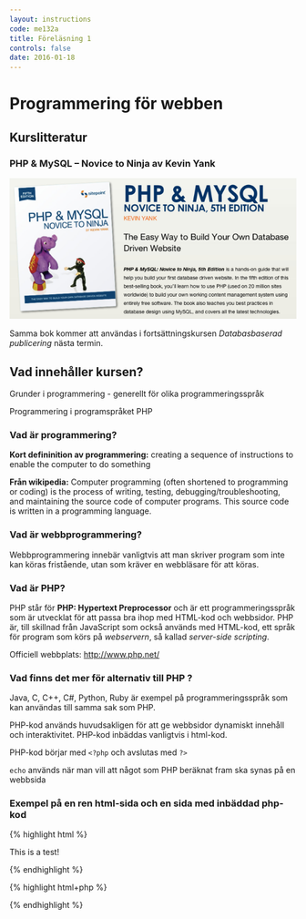 ```yaml
---
layout: instructions
code: me132a
title: Föreläsning 1
controls: false
date: 2016-01-18
---
```


# Programmering för webben	

## Kurslitteratur

### PHP & MySQL – Novice to Ninja av Kevin Yank

![](im1/ninja.png)

Samma bok kommer att användas i fortsättningskursen *Databasbaserad publicering* nästa termin. 

## Vad innehåller kursen?

Grunder i programmering - generellt för olika programmeringsspråk

Programmering i programspråket PHP

### Vad är programmering?

**Kort defininition av programmering:** creating a sequence of instructions to enable the computer to do something 

**Från wikipedia:** Computer programming (often shortened to programming or coding) is the process of writing, testing, debugging/troubleshooting, and maintaining the source code of computer programs. This source code is written in a programming language. 

### Vad är webbprogrammering?

Webbprogrammering innebär vanligtvis att man skriver program som inte kan köras fristående, utan som kräver en webbläsare för att köras. 

### Vad är PHP?

PHP står för **PHP: Hypertext Preprocessor**  och är ett programmeringsspråk som är utvecklat för att passa bra ihop med HTML-kod och webbsidor. PHP är, till skillnad från JavaScript som också används med HTML-kod, ett språk för program som körs på *webservern*, så kallad *server-side scripting*. 

Officiell webbplats: <http://www.php.net/>

### Vad finns det mer för alternativ till PHP ?

Java, C, C++, C#, Python, Ruby är exempel på programmeringsspråk som kan användas till samma sak som PHP. 

PHP-kod används huvudsakligen för att ge webbsidor dynamiskt innehåll och interaktivitet. PHP-kod inbäddas vanligtvis i html-kod. 

PHP-kod börjar med `<?php` och avslutas med `?>`

`echo` används när man vill att något som PHP beräknat fram ska synas på en webbsida

### Exempel på en ren html-sida och en sida med inbäddad php-kod

{% highlight html %}
<!doctype html>
<html>
<head>
<meta charset="UTF-8">
<title>HTML test</title>
</head>
<body>
<p>
This is a test!
</p>
</body>
</html>
{% endhighlight %}

{% highlight html+php %}
<!doctype html>
<html>
<head>
<meta charset="UTF-8">
<title>PHP test</title>
</head>
<body>
<p>
<?php
$text="This is a PHP-test";
echo $text;
?>
</p>
</body>
</html>
{% endhighlight %}

